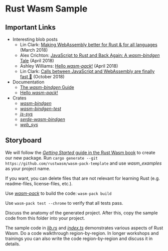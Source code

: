 # Rust Wasm Sample

## Important Links

* Interesting blob posts
  * Lin Clark: [Making WebAssembly better for Rust & for all languages](https://hacks.mozilla.org/2018/03/making-webassembly-better-for-rust-for-all-languages/) (March 2018)
  * Alex Crichton: [JavaScript to Rust and Back Again: A *wasm-bindgen* Tale](https://hacks.mozilla.org/2018/04/javascript-to-rust-and-back-again-a-wasm-bindgen-tale/) (April 2018)
  * Ashley Williams: [Hello *wasm-pack*!](https://hacks.mozilla.org/2018/04/hello-wasm-pack/) (April 2018)
  * Lin Clark: [Calls between JavaScript and WebAssembly are finally fast 🎉](https://hacks.mozilla.org/2018/10/calls-between-javascript-and-webassembly-are-finally-fast-%f0%9f%8e%89/) (October 2018)
* Documentation
  * [The *wasm-bindgen* Guide](https://rustwasm.github.io/docs/wasm-bindgen/introduction.html)
  * [Hello *wasm-pack*!](https://rustwasm.github.io/docs/wasm-pack/)
* Crates
  * [*wasm-bindgen*](https://crates.io/crates/wasm-bindgen)
  * [*wasm-bindgen-test*](https://crates.io/crates/wasm-bindgen-test)
  * [*js-sys*](https://crates.io/crates/js-sys)
  * [*serde-wasm-bindgen*](https://crates.io/crates/serde-wasm-bindgen)
  * [*web_sys*](https://crates.io/crates/web_sys)

## Storyboard

We will follow the [*Getting Started* guide in the Rust Wasm book](https://rustwasm.github.io/docs/book/game-of-life/hello-world.html) to create our new package. Run `cargo generate --git https://github.com/rustwasm/wasm-pack-template` and use *wasm_examples* as your project name.

If you want, you can delete files that are not relevant for learning Rust (e.g. readme-files, license-files, etc.).

Use [*wasm-pack*](https://rustwasm.github.io/wasm-pack/book/) to build the code: `wasm-pack build`

Use `wasm-pack test --chrome` to verify that all tests pass.

Discuss the anatomy of the generated project. After this, copy the sample code from this folder into your project.

The sample code in [*lib.rs*](src/lib.rs) and [*index.ts*](www/src/index.ts) demonstrates various aspects of Rust Wasm. Do a code walkthrough region-by-region. In longer workshops and trainings you can also write the code region-by-region and discuss it in details.
